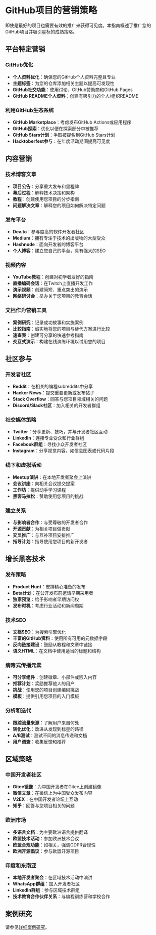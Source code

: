 # GitHub项目的营销策略

即使是最好的项目也需要有效的推广来获得可见度。本指南概述了推广您的GitHub项目并吸引星标的成熟策略。

## 平台特定营销

### GitHub优化
- **个人资料优化**：确保您的GitHub个人资料完整且专业
- **主题标签**：为您的仓库添加相关主题以提高可发现性
- **GitHub社交功能**：使用讨论、GitHub赞助商和GitHub Pages
- **GitHub README个人资料**：创建有吸引力的个人/组织README

### 利用GitHub生态系统
- **GitHub Marketplace**：考虑发布GitHub Actions或应用程序
- **GitHub探索**：优化以便在探索部分中被推荐
- **GitHub Stars计划**：争取被提名到GitHub Stars计划
- **Hacktoberfest参与**：在年度活动期间提高可见度

## 内容营销

### 技术博客文章
- **项目公告**：分享重大发布和里程碑
- **幕后过程**：解释技术决策和架构
- **教程**：创建使用您项目的分步指南
- **问题解决文章**：解释您的项目如何解决特定问题

### 发布平台
- **Dev.to**：参与度高的软件开发者社区
- **Medium**：拥有专注于技术的出版物的大型受众
- **Hashnode**：面向开发者的博客平台
- **个人博客**：建立您自己的平台，具有强大的SEO

### 视频内容
- **YouTube教程**：创建对初学者友好的指南
- **直播编码会话**：在Twitch上直播开发工作
- **演示视频**：创建简短、重点突出的演示
- **网络研讨会**：举办关于您项目的教育会话

### 文档作为营销工具
- **案例研究**：记录成功故事和实施案例
- **比较指南**：诚实地将您的项目与替代方案进行比较
- **速查表**：创建可分享的快速参考指南
- **交互式演示**：构建在线演练环境以试用您的项目

## 社区参与

### 开发者社区
- **Reddit**：在相关的编程subreddits中分享
- **Hacker News**：提交重要更新或发布帖子
- **Stack Overflow**：回答与您项目领域相关的问题
- **Discord/Slack社区**：加入相关的开发者群组

### 社交媒体策略
- **Twitter**：分享更新、技巧，并与开发者社区互动
- **LinkedIn**：连接专业受众和行业群组
- **Facebook群组**：寻找小众开发者社区
- **Instagram**：分享视觉内容，如信息图表或代码片段

### 线下和虚拟活动
- **Meetup演讲**：在本地开发者聚会上演讲
- **会议讲座**：向相关会议提交提案
- **工作坊**：提供动手学习课程
- **黑客马拉松**：赞助使用您项目的挑战

### 建立关系
- **与影响者合作**：与受尊敬的开发者合作
- **开源贡献**：为相关项目做贡献
- **交叉推广**：与互补项目安排推广
- **指导计划**：指导使用您项目的新开发者

## 增长黑客技术

### 发布策略
- **Product Hunt**：安排精心准备的发布
- **Beta计划**：在公开发布前邀请早期采用者
- **独家预览**：给予影响者早期访问权
- **发布时机**：考虑行业活动和新闻周期

### 技术SEO
- **文档SEO**：为搜索引擎优化
- **丰富的GitHub资料**：使用所有可用的元数据字段
- **反向链接建设**：鼓励从教程和文章中链接
- **语义HTML**：在文档中使用适当的标题和结构

### 病毒式传播元素
- **可分享组件**：创建徽章、小部件或嵌入内容
- **推荐计划**：奖励推荐他人的用户
- **挑战**：使用您的项目创建编码挑战
- **模板**：提供引用您项目的入门模板

### 分析和迭代
- **跟踪流量来源**：了解用户来自何处
- **转化优化**：改进从发现到标星的路径
- **A/B测试**：测试不同的消息传递和文档
- **用户调查**：收集反馈和推荐

## 区域策略

### 中国开发者社区
- **Gitee镜像**：为中国开发者在Gitee上创建镜像
- **微信文章**：在微信上为中国受众发布内容
- **V2EX**：在中国开发者论坛上互动
- **知乎**：回答与您项目相关的问题

### 欧洲市场
- **多语言文档**：为主要欧洲语言提供翻译
- **欧盟技术活动**：参加欧洲技术会议
- **欧盟合规功能**：如相关，强调GDPR合规性
- **欧洲开源倡议**：参与欧盟开源项目

### 印度和东南亚
- **本地开发者聚会**：在区域技术活动中演讲
- **WhatsApp群组**：加入开发者社区
- **LinkedIn群组**：参与区域技术群组
- **技术教育合作伙伴关系**：与编程训练营和学校合作

## 案例研究

请参见[详细案例研究](../case-studies.md)。 